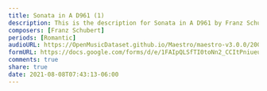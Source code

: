 ```yaml
---
title: Sonata in A D961 (1)
description: This is the description for Sonata in A D961 by Franz Schubert
composers: [Franz Schubert]
periods: [Romantic]
audioURL: https://OpenMusicDataset.github.io/Maestro/maestro-v3.0.0/2006/MIDI-Unprocessed_01_R2_2006_01_ORIG_MID--AUDIO_01_R2_2006_03_Track03_wav.midi
formURL: https://docs.google.com/forms/d/e/1FAIpQLSfTI0toNn2_CCItPniueu1dbpreF_noZBHjSgyiGiKaCMx4Og/viewform
comments: true
share: true
date: 2021-08-08T07:43:13-06:00
---
```

